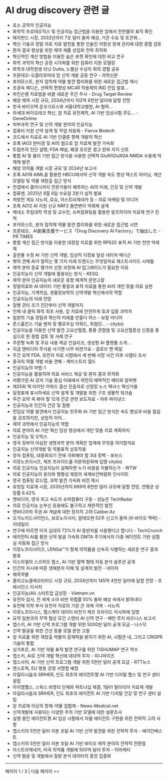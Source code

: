 # AI drug discovery 관련 글

- 효소 공학의 인공지능
- 화학적 프로테오믹스 및 인공지능 접근법을 이용한 암에서 천연물의 표적 확인
- 헤지펀드 시장, 2032년까지 7조 달러 돌파 예상, 기관 수요 및 토큰화…
- 혁신 기술과 정밀 의료 치료 발전을 통한 인슐린 저항성 장애 관리에 대한 종합 검토
- 환자 결과 향상을 위한 제약 제품 상업화 전략 최적화
- 혁신적인 계산 방법을 이용한 숨은 포켓 확인에 대한 비교 연구
- 화학 과학의 혁신 공정 시각화를 위한 컴퓨터 지원 모델링
- 화학과 대학원생 라닛  Dutta, 노벨상 수상자 회의 경험 공유
- 프론테오-오클라호마대 암 신약 개발 공동 연구 - 의학신문
- 포어모스트, 분자 접착제 약물 발견 합리화를 위한 새로운 접근법 제시
- 초광속 메디슨, 선택적 편향성 MC4R 작용제의 IND 진입 발표…
- 파킨슨병 치료법을 바꿀 새로운 주간 주사 - Drug Target Review
- 해양 제약 시장 규모, 2034년까지 102억 6천만 달러에 달할 전망
- 한국 바이오텍 온코크로스와 서울대학교병원, AI 협력…
- 차세대 바이오테크 혁신, 암 치료 유전체학, AI 기반 임상시험 주도… - GeneOnline
- 피부과학 연구 및 신약 개발 분야의 인공지능
- 컴퓨터 지원 신약 설계 및 작업 자동화 - Fierce Biotech
- 코드에서 치료로 AI 기반 단클론 항체 개발의 혁신
- 초록 IA03 현미경 및 AI의 힘으로 암 치료제 발견 가속화
- 트럼프의 진단 설명; FDA 패널, 폐경 호르몬 경고 완화 지지 신호
- 통합 AI 및 물리 기반 접근 방식을 사용한 선택적 GluN1GluN3A NMDA 수용체 억제제 발견
- 해양 의약품 개발 시장 규모 및 2034년 보고서
- 초록 A018 AIML을 활용한 HBCU에서의 신약 개발 속도 향상 텍스트 마이닝, 계산 모델링 및 약물 재창출 접근 방식
- 컨셉에서 클리닉까지 전문가들이 예측하는 AI의 미래, 건강 및 신약 개발
- 컴퓨젠, 2025년 8월 6일 수요일 2분기 실적 발표
- 처방전 개요 사노피, 로슈, 아스트라제네카 등 - 의료 마케팅 및 미디어
- 초록 A012 AI 지원 신규 NRF2 돌연변이 억제제 설계
- 케네소 주립대학 학생 및 교수진, 슈퍼컴퓨팅을 활용한 알츠하이머 치료제 연구 진척
- 포어모스트, 분자 접착제 약물 발견 합리화를 위한 새로운 접근법 시연
- 프론테오、AI創薬支援サービス「Drug Discovery AI Factory」で抽出した - PR TIMES
- 통합 계산 접근 방식을 이용한 대장암 치료를 위한 RPS20 표적 AI 기반 천연 억제제
- 출판물 수정 AI 기반 신약 개발, 임상적 이정표 달성  네이처 메디슨
- 팻의 견해 AI가 말하는 몇 가지 미래 트렌드는 무엇일까요  웨스트사이드 시애틀
- 제약 분야 동료 평가자 선정 과정에 AI 업그레이드가 필요한 이유
- 인공지능이 신약 개발에 활용되는 방식 - KESQ
- 제약 분야 인공지능의 새로운 동향 체계적 문헌고찰
- 정밀의료와 AI 데이터 기반 통찰과 표적 치료를 통한 AI의 개인 맞춤 의료 실현
- 인공지능, 기계학습, 생물정보학의 신약개발 혁신에서의 역할
- 인공지능의 미래 전망
- 질병 관리 조기 진단부터 신약 개발까지
- 인체 내 클릭 화학 최초 사용, 암 치료에 안전하게 효과 입증  과학자
- 일본의 기술 정밀과 혁신의 미래를 만들다  어스 - 보컬 미디어
- 존스홉킨스 기술 벤처 및 펠로우십 어워드, 최첨단… - citybiz
- 인공지능을 이용한 신약 발견 고요산혈증, 통풍 관절염 및 고요산혈증성 신증을 중심으로 한 종합 검토 및 사례 연구
- 주문형 녹화 및 주요 내용 제공 인실리코, 생성형 AI 플랫폼 소개...
- 지금 엔비디아 주식을 사기엔 너무 비싼가요 - 글로브 앤 메일
- 주간 요약 FDA, 유전자 치료 시험에서 세 번째 사망 사건 이후 사렙타 조사
- 중국의 약물 개발 비용  견해 - 케미스트리 월드
- 인공지능의 마법-1
- 인공지능을 활용하여 의료 서비스 제공 및 환자 결과 최적화
- 저평가된 AI 강자 기술 중심 미래에서 여전히 매력적인 메타와 알파벳
- 제25회 텍 타이탄 어워드 결선 진출자로 선정된 노스 텍사스 혁신가들
- 일정표에 표시하세요 신약 설계 및 개발을 위한 구조 생물학 워크숍
- 주간 요약 꼭 봐야 할 12개 건강 관련 보도자료 - 야후 파이낸스
- 인공지능과 인간의 건강 및 질병
- 전임상 약물 발견에서 인공지능 민주화 AI 기반 접근 방식은 속도 향상과 비용 절감을 강조하지만, 상업적 이익…
- 제약 과학에서 인공지능의 역할
- 의료 분야의 AI 기반 혁신 임상 영상에서 개인 맞춤 치료 계획까지
- 인공지능 및 오믹스
- 영국 정부의 야심찬 생명과학 분야 계획은 업계에 무엇을 의미할까요
- 인공지능 신약개발 및 약물표적 상호작용
- 양자 컴퓨팅, 대중화되기 전에 극복해야 할 3대 장벽 - 포브스
- 이뮤노프리시즈, 제프 프라이드를 자문위원회에 임명  citybiz
- 의료 인공지능 인공지능이 실패하면 누가 비용을 지불하는가 - WTW
- 의료 인공지능의 윤리와 형평성 재정의  세계보건박람회 인사이트
- 영국 컴퓨팅 로드맵, 과학 발견 가속화 비전 제시
- 유방암 치료제 시장, 2035년까지 669억 8천만 달러 규모에 달할 전망, 연평균 성장률 6.42%
- 엔비디아, 영국 최고 속도의 슈퍼컴퓨터 구동 - 성능은  TechRadar
- 의료 인공지능 눈부신 응용에도 불구하고 제한적인 발전
- 엔비디아의 주권 AI 개념에 대한 정치적 고려  Caliber.Az
- 오가노이드사이언스, 보로노이서지; 알테오젠 52주 신고가 돌파 [K-바이오 맥박] - 이데일리
- 연구에 따르면 미국 십대의 72%가 AI 동반자를 사용했다고 합니다 - TechCrunch
- 에이전틱 AI를 통한 신약 발굴 가속화 DMTA 주기에서의 다중 에이전트 기반 실험실 자동화 접근 방식
- 이뮤노프리사이즈, LENSai™가 항체 의약품을 신속히 식별하는 새로운 연구 결과 발표
- 이스라엘의 스코피오 랩스, AI 기반 혈액 형태 자동 분석 솔루션 공개
- 인간의 지시에 따른 생체분자 이해 및 설계의 발전 - 네이처
- 예측약물
- 올리고뉴클레오타이드 시장 규모, 2034년까지 145억 4천만 달러에 달할 전망 - 프레시던스 리서치
- 인공지능(AI) 스타트업 급성장 - Vietnam.vn
- 유전자 검사, 전 세계 소아 비만 위험률 50% 돌파 예상 속에서 밝혀내다
- 유전체 의학 부서 유전자 치료의 가장 큰 과제 극복 - 사노피
- 이뮤노프리시스, 헬스케어 데이터 비전가 제프 프라이드 이사회에 임명
- 요약 일본과의 무역 협상  모건 스탠리  AI 신약 연구 - 배턴 루지 비즈니스 보고서
- 앱스키, AI 기반 신약 프로그램 개발 위한 5000만 달러 공개 모금 - 나스닥
- 신약 발굴을 위한 건선 동물 모델 문헌 고찰
- 암 치료를 위한 재창출 약물의 잠재력을 밝히기 위한 AI, 시험관 내, 그리고 CRISPR 기술의 통합
- 싱가포르, AI 기반 약물 표적 발견 연구를 위한 TISHUMAP 연구 착수
- 앱스키, AI로 신약 개발 혁신에 대대적 투자 - 피니마이즈
- 앱스사이, AI 기반 신약 프로그램 개발 위한 5천만 달러 공개 모금 - RTT뉴스
- 앤스로픽, EU 행동 강령 서명할 예정
- 아질리시움과 SRIHER, 인도 최초의 에이전트형 AI 기반 디지털 헬스 및 연구 센터 설립
- 아이엠헬스, 스위스 비영리 단체와 파트너십 체결, 1달러 말라리아 치료제 개발
- 아길리시움과 SRIHER, 인도 최초의 에이전트 AI 기반 디지털 건강 및 연구 센터 설립
- 암 치료제 이상의 항체-약물 접합체 - News-Medical.net
- 신약개발에 사용되는 다양한 주의 기반 모델에 대한 설문조사
- 실행 중인 에이전트형 AI 임상 시험에서 자율 에이전트 구현을 위한 전략적 고려 사항
- 앱스키의 5천만 달러 자본 조달 AI 기반 신약 발견을 위한 전략적 투자 - 에이인베스트
- 앱스키의 5천만 달러 자본 조달 AI 기반 바이오 제약 분야의 전략적 전환점
- 아스트라제네카, 미국 의약품 개발에 500억 달러 투자 - 이마케터
- 신약 발굴 및 개발에서 질량 분석 데이터의 중앙 집중화

---
페이지 1 / 3  |  다음 페이지 >>